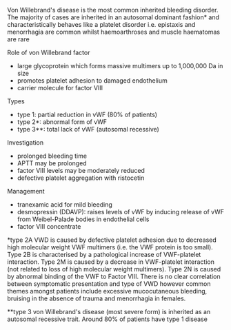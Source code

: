 Von Willebrand's disease is the most common inherited bleeding disorder. The majority of cases are inherited in an autosomal dominant fashion\* and characteristically behaves like a platelet disorder i.e. epistaxis and menorrhagia are common whilst haemoarthroses and muscle haematomas are rare  
  
Role of von Willebrand factor  
* large glycoprotein which forms massive multimers up to 1,000,000 Da in size
* promotes platelet adhesion to damaged endothelium
* carrier molecule for factor VIII

  
Types  
* type 1: partial reduction in vWF (80% of patients)
* type 2\*: abnormal form of vWF
* type 3\*\*: total lack of vWF (autosomal recessive)

  
Investigation  
* prolonged bleeding time
* APTT may be prolonged
* factor VIII levels may be moderately reduced
* defective platelet aggregation with ristocetin

  
Management  
* tranexamic acid for mild bleeding
* desmopressin (DDAVP): raises levels of vWF by inducing release of vWF from Weibel\-Palade bodies in endothelial cells
* factor VIII concentrate

  
\*type 2A VWD is caused by defective platelet adhesion due to decreased high molecular weight VWF multimers (i.e. the VWF protein is too small). Type 2B is characterised by a pathological increase of VWF\-platelet interaction. Type 2M is caused by a decrease in VWF\-platelet interaction (not related to loss of high molecular weight multimers). Type 2N is caused by abnormal binding of the VWF to Factor VIII. There is no clear correlation between symptomatic presentation and type of VWD however common themes amongst patients include excessive mucocutaneous bleeding, bruising in the absence of trauma and menorrhagia in females.   
  
\*\*type 3 von Willebrand's disease (most severe form) is inherited as an autosomal recessive trait. Around 80% of patients have type 1 disease